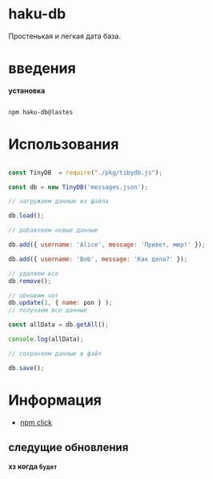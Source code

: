# haku-db
Простенькая и легкая дата база.

# введения

**установка**

```sh

npm haku-db@lastes

```

# Использования 

```js

const TinyDB  = require("./pkg/tibydb.js");

const db = new TinyDB('messages.json');

// загружаем данные из файла

db.load();

// добавляем новые данные

db.add({ username: 'Alice', message: 'Привет, мир!' });

db.add({ username: 'Bob', message: 'Как дела?' });

// удаляем все
db.remove();

// обновим чот
db.update(1, { name: pon } );
// получаем все данные

const allData = db.getAll();

console.log(allData);

// сохраняем данные в файл

db.save();

```

# Информация
- [npm click](https://www.npmjs.com/package/haku-db) 

## следущие обновления
**хз когда `будет`**
